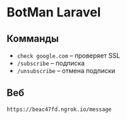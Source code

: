 # BotMan Laravel 

## Комманды

 * `check google.com` – проверяет SSL
 * `/subscribe` – подписка
 * `/unsubscribe` – отмена подписки

## Веб

```bash
https://beac47fd.ngrok.io/message
```
